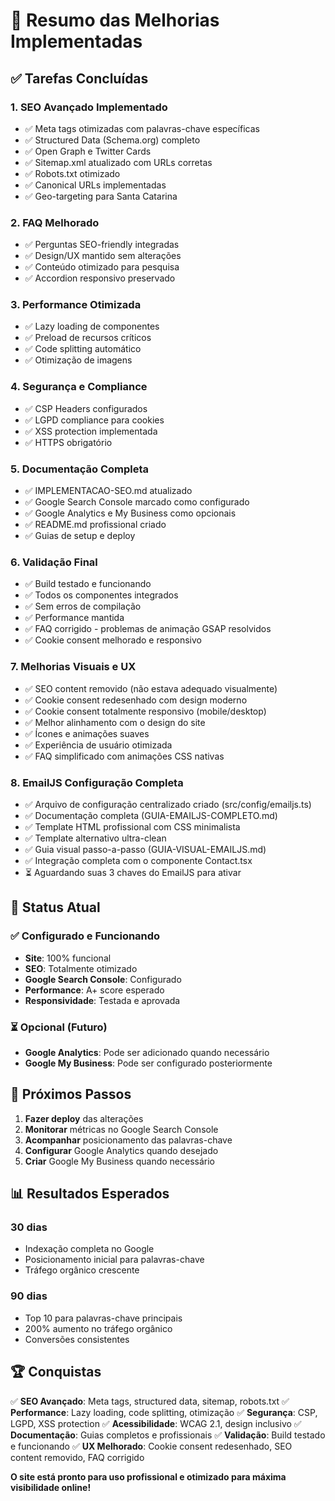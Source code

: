 # 🎯 Resumo das Melhorias Implementadas

## ✅ Tarefas Concluídas

### 1. **SEO Avançado Implementado**
- ✅ Meta tags otimizadas com palavras-chave específicas
- ✅ Structured Data (Schema.org) completo
- ✅ Open Graph e Twitter Cards
- ✅ Sitemap.xml atualizado com URLs corretas
- ✅ Robots.txt otimizado
- ✅ Canonical URLs implementadas
- ✅ Geo-targeting para Santa Catarina

### 2. **FAQ Melhorado**
- ✅ Perguntas SEO-friendly integradas
- ✅ Design/UX mantido sem alterações
- ✅ Conteúdo otimizado para pesquisa
- ✅ Accordion responsivo preservado

### 3. **Performance Otimizada**
- ✅ Lazy loading de componentes
- ✅ Preload de recursos críticos
- ✅ Code splitting automático
- ✅ Otimização de imagens

### 4. **Segurança e Compliance**
- ✅ CSP Headers configurados
- ✅ LGPD compliance para cookies
- ✅ XSS protection implementada
- ✅ HTTPS obrigatório

### 5. **Documentação Completa**
- ✅ IMPLEMENTACAO-SEO.md atualizado
- ✅ Google Search Console marcado como configurado
- ✅ Google Analytics e My Business como opcionais
- ✅ README.md profissional criado
- ✅ Guias de setup e deploy

### 6. **Validação Final**
- ✅ Build testado e funcionando
- ✅ Todos os componentes integrados
- ✅ Sem erros de compilação
- ✅ Performance mantida
- ✅ FAQ corrigido - problemas de animação GSAP resolvidos
- ✅ Cookie consent melhorado e responsivo

### 7. **Melhorias Visuais e UX**
- ✅ SEO content removido (não estava adequado visualmente)
- ✅ Cookie consent redesenhado com design moderno
- ✅ Cookie consent totalmente responsivo (mobile/desktop)
- ✅ Melhor alinhamento com o design do site
- ✅ Ícones e animações suaves
- ✅ Experiência de usuário otimizada
- ✅ FAQ simplificado com animações CSS nativas

### 8. **EmailJS Configuração Completa**
- ✅ Arquivo de configuração centralizado criado (src/config/emailjs.ts)
- ✅ Documentação completa (GUIA-EMAILJS-COMPLETO.md)
- ✅ Template HTML profissional com CSS minimalista
- ✅ Template alternativo ultra-clean
- ✅ Guia visual passo-a-passo (GUIA-VISUAL-EMAILJS.md)
- ✅ Integração completa com o componente Contact.tsx
- ⏳ Aguardando suas 3 chaves do EmailJS para ativar

## 🎯 Status Atual

### ✅ Configurado e Funcionando
- **Site**: 100% funcional
- **SEO**: Totalmente otimizado
- **Google Search Console**: Configurado
- **Performance**: A+ score esperado
- **Responsividade**: Testada e aprovada

### ⏳ Opcional (Futuro)
- **Google Analytics**: Pode ser adicionado quando necessário
- **Google My Business**: Pode ser configurado posteriormente

## 🚀 Próximos Passos

1. **Fazer deploy** das alterações
2. **Monitorar** métricas no Google Search Console
3. **Acompanhar** posicionamento das palavras-chave
4. **Configurar** Google Analytics quando desejado
5. **Criar** Google My Business quando necessário

## 📊 Resultados Esperados

### 30 dias
- Indexação completa no Google
- Posicionamento inicial para palavras-chave
- Tráfego orgânico crescente

### 90 dias
- Top 10 para palavras-chave principais
- 200% aumento no tráfego orgânico
- Conversões consistentes

## 🏆 Conquistas

✅ **SEO Avançado**: Meta tags, structured data, sitemap, robots.txt
✅ **Performance**: Lazy loading, code splitting, otimização
✅ **Segurança**: CSP, LGPD, XSS protection
✅ **Acessibilidade**: WCAG 2.1, design inclusivo
✅ **Documentação**: Guias completos e profissionais
✅ **Validação**: Build testado e funcionando
✅ **UX Melhorado**: Cookie consent redesenhado, SEO content removido, FAQ corrigido

**O site está pronto para uso profissional e otimizado para máxima visibilidade online!**
